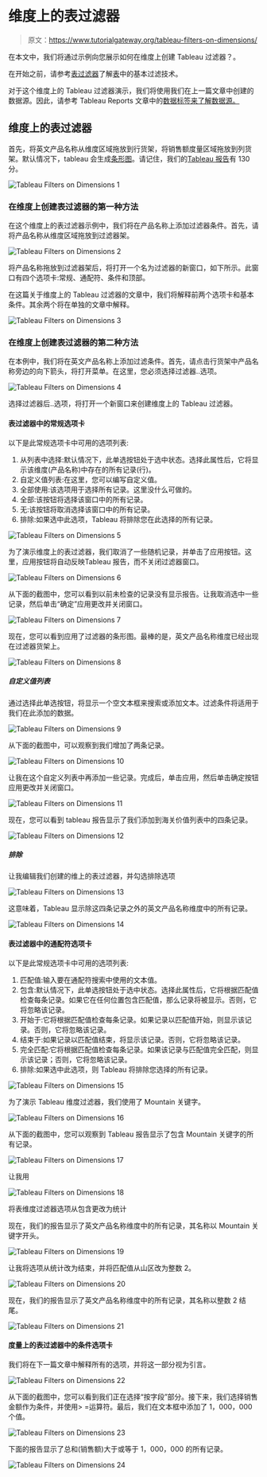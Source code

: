 # 维度上的表过滤器

> 原文：<https://www.tutorialgateway.org/tableau-filters-on-dimensions/>

在本文中，我们将通过示例向您展示如何在维度上创建 Tableau 过滤器？。

在开始之前，请参考[表过滤器](https://www.tutorialgateway.org/tableau-filters/)了解[表](https://www.tutorialgateway.org/tableau/)中的基本过滤技术。

对于这个维度上的 Tableau 过滤器演示，我们将使用我们在上一篇文章中创建的数据源。因此，请参考 Tableau Reports 文章中的[数据标签来了解数据源。](https://www.tutorialgateway.org/data-labels-in-tableau-reports/)

## 维度上的表过滤器

首先，将英文产品名称从维度区域拖放到行货架，将销售额度量区域拖放到列货架。默认情况下，tableau 会生成[条形图](https://www.tutorialgateway.org/bar-chart-in-tableau/)。请记住，我们的[Tableau 报告](https://www.tutorialgateway.org/tableau-reports/)有 130 分。

![Tableau Filters on Dimensions 1](img/034ec19aade94947a3fec4024bfdb1df.png)

### 在维度上创建表过滤器的第一种方法

在这个维度上的表过滤器示例中，我们将在产品名称上添加过滤器条件。首先，请将产品名称从维度区域拖放到过滤器架。

![Tableau Filters on Dimensions 2](img/4f45614da64b98d63e39a802802602e4.png)

将产品名称拖放到过滤器架后，将打开一个名为过滤器的新窗口，如下所示。此窗口有四个选项卡:常规、通配符、条件和顶部。

在这篇关于维度上的 Tableau 过滤器的文章中，我们将解释前两个选项卡和基本条件。其余两个将在单独的文章中解释。

![Tableau Filters on Dimensions 3](img/a3285644bd6f045efa4f54ca3abadcfa.png)

### 在维度上创建表过滤器的第二种方法

在本例中，我们将在英文产品名称上添加过滤条件。首先，请点击行货架中产品名称旁边的向下箭头，将打开菜单。在这里，您必须选择过滤器..选项。

![Tableau Filters on Dimensions 4](img/19ffee3b14a5b751feb4edb07bd21bc2.png)

选择过滤器后..选项，将打开一个新窗口来创建维度上的 Tableau 过滤器。

#### 表过滤器中的常规选项卡

以下是此常规选项卡中可用的选项列表:

1.  从列表中选择:默认情况下，此单选按钮处于选中状态。选择此属性后，它将显示该维度(产品名称)中存在的所有记录(行)。
2.  自定义值列表:在这里，您可以编写自定义值。
3.  全部使用:该选项用于选择所有记录。这里没什么可做的。
4.  全部:该按钮将选择该窗口中的所有记录。
5.  无:该按钮将取消选择该窗口中的所有记录。
6.  排除:如果选中此选项，Tableau 将排除您在此选择的所有记录。

![Tableau Filters on Dimensions 5](img/8ec0f31ffb4c0fc24f5adf6837ab5a6b.png)

为了演示维度上的表过滤器，我们取消了一些随机记录，并单击了应用按钮。这里，应用按钮将自动反映Tableau 报告，而不关闭过滤器窗口。

![Tableau Filters on Dimensions 6](img/665c4f6f968812102d6923e2b947d0d6.png)

从下面的截图中，您可以看到以前未检查的记录没有显示报告。让我取消选中一些记录，然后单击“确定”应用更改并关闭窗口。

![Tableau Filters on Dimensions 7](img/f0589c7eeeec2bbdb6965a067fea07e9.png)

现在，您可以看到应用了过滤器的条形图。最棒的是，英文产品名称维度已经出现在过滤器货架上。

![Tableau Filters on Dimensions 8](img/db6a128eeb2613f5d2d57fb8c145767a.png)

##### 自定义值列表

通过选择此单选按钮，将显示一个空文本框来搜索或添加文本。过滤条件将适用于我们在此添加的数据。

![Tableau Filters on Dimensions 9](img/e75ef8c051555e8bdd38b9e9ace55f62.png)

从下面的截图中，可以观察到我们增加了两条记录。

![Tableau Filters on Dimensions 10](img/5d94d1d1564c91006ed5f66e469db3ab.png)

让我在这个自定义列表中再添加一些记录。完成后，单击应用，然后单击确定按钮应用更改并关闭窗口。

![Tableau Filters on Dimensions 11](img/8702d3a1cc80b3ea430ba4740ae862cb.png)

现在，您可以看到 tableau 报告显示了我们添加到海关价值列表中的四条记录。

![Tableau Filters on Dimensions 12](img/550cae6b417f79214dc0e6c6ce0c05c0.png)

##### 排除

让我编辑我们创建的维上的表过滤器，并勾选排除选项

![Tableau Filters on Dimensions 13](img/883811f34d299cb9ab989cb4952ef391.png)

这意味着，Tableau 显示除这四条记录之外的英文产品名称维度中的所有记录。

![Tableau Filters on Dimensions 14](img/e3ca927edd386cfcc387dde6e82a8ecd.png)

#### 表过滤器中的通配符选项卡

以下是此常规选项卡中可用的选项列表:

1.  匹配值:输入要在通配符搜索中使用的文本值。
2.  包含:默认情况下，此单选按钮处于选中状态。选择此属性后，它将根据匹配值检查每条记录。如果它在任何位置包含匹配值，那么记录将被显示。否则，它将忽略该记录。
3.  开始于:它将根据匹配值检查每条记录。如果记录以匹配值开始，则显示该记录。否则，它将忽略该记录。
4.  结束于:如果记录以匹配值结束，将显示该记录。否则，它将忽略该记录。
5.  完全匹配:它将根据匹配值检查每条记录。如果该记录与匹配值完全匹配，则显示该记录；否则，它将忽略该记录。
6.  排除:如果选中此选项，则 Tableau 将排除您选择的所有记录。

![Tableau Filters on Dimensions 15](img/216e9737f5626fb23a8795107782b52b.png)

为了演示 Tableau 维度过滤器，我们使用了 Mountain 关键字。

![Tableau Filters on Dimensions 16](img/f31856d9ddcd192b4773dd85ad82fde5.png)

从下面的截图中，您可以观察到 Tableau 报告显示了包含 Mountain 关键字的所有记录。

![Tableau Filters on Dimensions 17](img/beb178eb027a469bc99fcc3f566348bd.png)

让我用

![Tableau Filters on Dimensions 18](img/0b07bd9986fea189904476a8a5a4a49c.png)

将表维度过滤器选项从包含更改为统计

现在，我们的报告显示了英文产品名称维度中的所有记录，其名称以 Mountain 关键字开头。

![Tableau Filters on Dimensions 19](img/ee8c31cbd4b57818b3cb89fc66da7615.png)

让我将选项从统计改为结束，并将匹配值从山区改为整数 2。

![Tableau Filters on Dimensions 20](img/0e53e6b23c6256462f94f674b8f7e85a.png)

现在，我们的报告显示了英文产品名称维度中的所有记录，其名称以整数 2 结尾。

![Tableau Filters on Dimensions 21](img/adf365392c12b742af23479f67440aa2.png)

#### 度量上的表过滤器中的条件选项卡

我们将在下一篇文章中解释所有的选项，并将这一部分视为引言。

![Tableau Filters on Dimensions 22](img/6d6629c297a51ee8187afb0e7de7d105.png)

从下面的截图中，您可以看到我们正在选择“按字段”部分。接下来，我们选择销售金额作为条件，并使用> =运算符。最后，我们在文本框中添加了 1，000，000 个值。

![Tableau Filters on Dimensions 23](img/a10fbc922deda6f9270ac7fa37a215d1.png)

下面的报告显示了总和(销售额)大于或等于 1，000，000 的所有记录。

![Tableau Filters on Dimensions 24](img/026193aa7e91f13c55236dcda066e5d3.png)